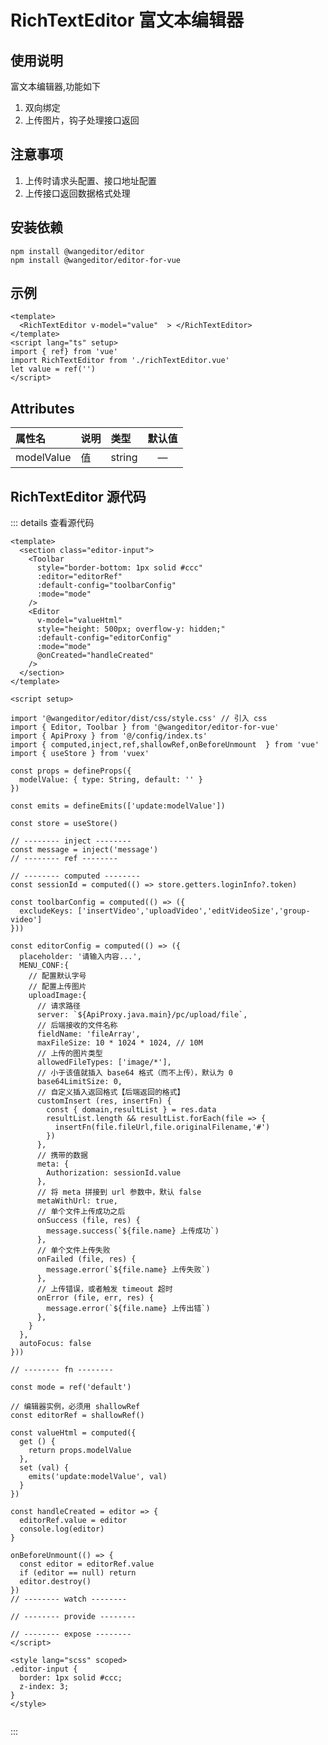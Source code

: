 <script setup lang="ts">
import imagePreview from '@/global/components/imagePreview.vue'
import img01 from './dome.png'

</script>

# RichTextEditor 富文本编辑器
## 使用说明
富文本编辑器,功能如下

1. 双向绑定
2. 上传图片，钩子处理接口返回

## 注意事项

1. 上传时请求头配置、接口地址配置
2. 上传接口返回数据格式处理

## 安装依赖

``` npm
npm install @wangeditor/editor
npm install @wangeditor/editor-for-vue
```

## 示例

<imagePreview :data="[img01]"></imagePreview>


``` vue
<template>
  <RichTextEditor v-model="value"  > </RichTextEditor>
</template>
<script lang="ts" setup>
import { ref} from 'vue'
import RichTextEditor from './richTextEditor.vue'
let value = ref('')
</script>
```
## Attributes

| 属性名      | 说明        |  类型         |  默认值       | 
| :---        | :---   |   :---  |:----: |
| modelValue   | 值        | string      |—  |

## RichTextEditor 源代码

::: details 查看源代码
``` vue
<template>
  <section class="editor-input">
    <Toolbar
      style="border-bottom: 1px solid #ccc"
      :editor="editorRef"
      :default-config="toolbarConfig"
      :mode="mode"
    />
    <Editor
      v-model="valueHtml"
      style="height: 500px; overflow-y: hidden;"
      :default-config="editorConfig"
      :mode="mode"
      @onCreated="handleCreated"
    />
  </section>
</template>

<script setup>

import '@wangeditor/editor/dist/css/style.css' // 引入 css
import { Editor, Toolbar } from '@wangeditor/editor-for-vue'
import { ApiProxy } from '@/config/index.ts'
import { computed,inject,ref,shallowRef,onBeforeUnmount  } from 'vue'
import { useStore } from 'vuex'

const props = defineProps({
  modelValue: { type: String, default: '' }
})

const emits = defineEmits(['update:modelValue'])

const store = useStore()

// -------- inject --------
const message = inject('message')
// -------- ref --------

// -------- computed --------
const sessionId = computed(() => store.getters.loginInfo?.token)

const toolbarConfig = computed(() => ({
  excludeKeys: ['insertVideo','uploadVideo','editVideoSize','group-video']
}))

const editorConfig = computed(() => ({
  placeholder: '请输入内容...',
  MENU_CONF:{
    // 配置默认字号
    // 配置上传图片
    uploadImage:{
      // 请求路径
      server: `${ApiProxy.java.main}/pc/upload/file`,
      // 后端接收的文件名称
      fieldName: 'fileArray',
      maxFileSize: 10 * 1024 * 1024, // 10M
      // 上传的图片类型
      allowedFileTypes: ['image/*'],
      // 小于该值就插入 base64 格式（而不上传），默认为 0
      base64LimitSize: 0,
      // 自定义插入返回格式【后端返回的格式】
      customInsert (res, insertFn) {
        const { domain,resultList } = res.data
        resultList.length && resultList.forEach(file => {
          insertFn(file.fileUrl,file.originalFilename,'#')
        })
      },
      // 携带的数据
      meta: {
        Authorization: sessionId.value
      },
      // 将 meta 拼接到 url 参数中，默认 false
      metaWithUrl: true,
      // 单个文件上传成功之后
      onSuccess (file, res) {
        message.success(`${file.name} 上传成功`)
      },
      // 单个文件上传失败
      onFailed (file, res) {
        message.error(`${file.name} 上传失败`)
      },
      // 上传错误，或者触发 timeout 超时
      onError (file, err, res) {
        message.error(`${file.name} 上传出错`)
      },
    }
  },
  autoFocus: false
}))

// -------- fn --------

const mode = ref('default')

// 编辑器实例，必须用 shallowRef
const editorRef = shallowRef()

const valueHtml = computed({
  get () {
    return props.modelValue
  },
  set (val) {
    emits('update:modelValue', val)
  }
})

const handleCreated = editor => {
  editorRef.value = editor
  console.log(editor)
}

onBeforeUnmount(() => {
  const editor = editorRef.value
  if (editor == null) return
  editor.destroy()
})
// -------- watch --------

// -------- provide --------

// -------- expose --------
</script>

<style lang="scss" scoped>
.editor-input {
  border: 1px solid #ccc;
  z-index: 3;
}
</style>


``` 
:::

<style module>
.button {
  color: red;
  font-weight: bold;
}
</style>